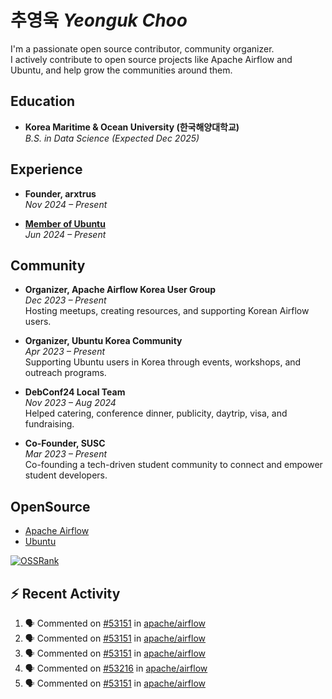 # 추영욱 *Yeonguk Choo*

I'm a passionate open source contributor, community organizer.  
I actively contribute to open source projects like Apache Airflow and Ubuntu, and help grow the communities around them.  

## Education

- **Korea Maritime & Ocean University (한국해양대학교)**  
  *B.S. in Data Science (Expected Dec 2025)*  

## Experience
- **Founder, arxtrus**  
  _Nov 2024 – Present_  

- **[Member of Ubuntu](https://launchpad.net/~ubuntumembers)**  
  _Jun 2024 – Present_  


## Community

- **Organizer, Apache Airflow Korea User Group**  
  _Dec 2023 – Present_  
  Hosting meetups, creating resources, and supporting Korean Airflow users.

- **Organizer, Ubuntu Korea Community**  
  _Apr 2023 – Present_  
  Supporting Ubuntu users in Korea through events, workshops, and outreach programs.

- **DebConf24 Local Team**  
  _Nov 2023 – Aug 2024_  
  Helped catering, conference dinner, publicity, daytrip, visa, and fundraising.

- **Co-Founder, SUSC**  
  _Mar 2023 – Present_  
  Co-founding a tech-driven student community to connect and empower student developers.

## OpenSource
- [Apache Airflow](https://github.com/apache/airflow/pulls?q=is%3Apr+author%3Achoo121600+)
- [Ubuntu](https://launchpad.net/~choo121600)

[![OSSRank](https://ossrank.com/widget/1003272)](https://ossrank.com/c/1003272-yeonguk)


## :zap: Recent Activity
<!--START_SECTION:activity-->
1. 🗣 Commented on [#53151](https://github.com/apache/airflow/pull/53151#issuecomment-3080185623) in [apache/airflow](https://github.com/apache/airflow)
2. 🗣 Commented on [#53151](https://github.com/apache/airflow/pull/53151#issuecomment-3080096479) in [apache/airflow](https://github.com/apache/airflow)
3. 🗣 Commented on [#53151](https://github.com/apache/airflow/pull/53151#issuecomment-3078029456) in [apache/airflow](https://github.com/apache/airflow)
4. 🗣 Commented on [#53216](https://github.com/apache/airflow/pull/53216#issuecomment-3077842066) in [apache/airflow](https://github.com/apache/airflow)
5. 🗣 Commented on [#53151](https://github.com/apache/airflow/pull/53151#issuecomment-3076968880) in [apache/airflow](https://github.com/apache/airflow)
<!--END_SECTION:activity-->


